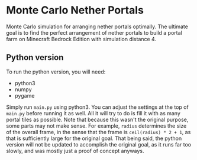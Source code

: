 # Monte Carlo Nether Portals
Monte Carlo simulation for arranging nether portals optimally.
The ultimate goal is to find the perfect arrangement of nether portals to build a portal farm on Minecraft Bedrock Edition with simulation distance 4.

## Python version
To run the python version, you will need:
- python3
- numpy
- pygame

Simply run `main.py` using python3.
You can adjust the settings at the top of `main.py` before running it as well.
All it will try to do is fill it with as many portal tiles as possible.
Note that because this wasn't the original purpose, some parts may not make sense.
For example, `radius` determines the size of the overall frame, in the sense that the frame is `ceil(radius) * 2 + 1`, as that is sufficiently large for the original goal.
That being said, the python version will not be updated to accomplish the original goal, as it runs far too slowly, and was mostly just a proof of concept anyways.
